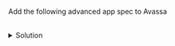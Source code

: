 
Add the following advanced app spec to Avassa


<br>
<details><summary>Solution</summary>
<br>

```plain
hello

</details>
